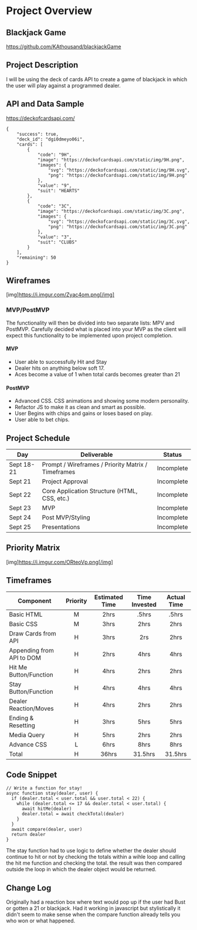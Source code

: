 # Project Overview

## Blackjack Game

https://github.com/KAthousand/blackjackGame

## Project Description

I will be using the deck of cards API  to create a game of blackjack in which the user will play against a programmed dealer.

## API and Data Sample

https://deckofcardsapi.com/
```
{
    "success": true,
    "deck_id": "dgi0dmeyo06i",
    "cards": [
        {
            "code": "9H",
            "image": "https://deckofcardsapi.com/static/img/9H.png",
            "images": {
                "svg": "https://deckofcardsapi.com/static/img/9H.svg",
                "png": "https://deckofcardsapi.com/static/img/9H.png"
            },
            "value": "9",
            "suit": "HEARTS"
        },
        {
            "code": "3C",
            "image": "https://deckofcardsapi.com/static/img/3C.png",
            "images": {
                "svg": "https://deckofcardsapi.com/static/img/3C.svg",
                "png": "https://deckofcardsapi.com/static/img/3C.png"
            },
            "value": "3",
            "suit": "CLUBS"
        }
    ],
    "remaining": 50
}
```
<!-- Specify the API you are using and include a link. Show us a snippet of JSON returned by your API so we know you can access it and get the info you need -->

## Wireframes
[img]https://i.imgur.com/Zyac4om.png[/img]


### MVP/PostMVP

The functionality will then be divided into two separate lists: MPV and PostMVP.  Carefully decided what is placed into your MVP as the client will expect this functionality to be implemented upon project completion.  

#### MVP 
- User able to successfully Hit and Stay
- Dealer hits on anything below soft 17. 
- Aces become a value of 1 when total cards becomes greater than 21

#### PostMVP  

- Advanced CSS. CSS animations and showing some modern personality.
- Refactor JS to make it as clean and smart as possible.
- User Begins with chips and gains or loses based on play.
- User able to bet chips.

## Project Schedule

|  Day | Deliverable | Status
|---|---| ---|
|Sept 18-21| Prompt / Wireframes / Priority Matrix / Timeframes | Incomplete
|Sept 21| Project Approval | Incomplete
|Sept 22| Core Application Structure (HTML, CSS, etc.) | Incomplete
|Sept 23| MVP | Incomplete
|Sept 24| Post MVP/Styling | Incomplete
|Sept 25| Presentations | Incomplete

## Priority Matrix

[img]https://i.imgur.com/ORteoVp.png[/img]

## Timeframes

| Component | Priority | Estimated Time | Time Invested | Actual Time |
| --- | :---: |  :---: | :---: | :---: |
| Basic HTML | M | 2hrs| .5hrs | .5hrs |
| Basic CSS | M | 3hrs| 2hrs | 2hrs |
| Draw Cards from API | H | 3hrs| 2rs | 2hrs|
| Appending from API to DOM | H | 2hrs| 4hrs | 4hrs |
| Hit Me Button/Function | H | 4hrs| 2hrs | 2hrs |
| Stay Button/Function | H | 4hrs| 4hrs| 4hrs |
| Dealer Reaction/Moves | H | 4hrs| 2hrs | 2hrs |
| Ending & Resetting | H | 3hrs| 5hrs | 5hrs |
| Media Query | H | 5hrs| 2hrs| 2hrs |
| Advance CSS | L | 6hrs| 8hrs | 8hrs |
| Total | H | 36hrs| 31.5hrs | 31.5hrs |

## Code Snippet

<!-- Use this section to include a brief code snippet of functionality that you are proud of and a brief description.   -->

```
// Write a function for stay!
async function stay(dealer, user) {
  if (dealer.total < user.total && user.total < 22) {
    while (dealer.total <= 17 && dealer.total < user.total) {
      await hitMe(dealer)
      dealer.total = await checkTotal(dealer)
    }
  }
  await compare(dealer, user)
  return dealer
}

```
The stay function had to use logic to define whether the dealer should continue to hit or not by checking the totals within a wihle loop and calling the hit me function and checking the total. the result was then compared outside the loop in which the dealer object would be returned. 

## Change Log
Originally had a reaction box where text would pop up if the user had Bust or gotten a 21 or blackjack. Had it working in javascript but stylistically it didn't seem to make sense when the compare function already tells you who won or what happened.
